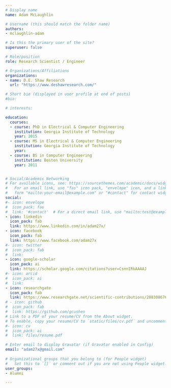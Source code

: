 ```yaml
---
# Display name
name: Adam McLaughlin

# Username (this should match the folder name)
authors:
- mclaughlin-adam

# Is this the primary user of the site?
superuser: false

# Role/position
role: Research Scientist / Engineer

# Organizations/Affiliations
organizations:
- name: D.E. Shaw Research
  url: "https://www.deshawresearch.com/"

# Short bio (displayed in user profile at end of posts)
#bio: 

# interests:

education:
  courses:
  - course: PhD in Electrical & Computer Engineering
    institution: Georgia Institute of Technology
    year: 2015
  - course: MS in Electrical & Computer Engineering
    institution: Georgia Institute of Technology
    year: 
  - course: BS in Computer Engineering
    institution: Boston University
    year: 2011


# Social/Academic Networking
# For available icons, see: https://sourcethemes.com/academic/docs/widgets/#icons
#   For an email link, use "fas" icon pack, "envelope" icon, and a link in the
#   form "mailto:your-email@example.com" or "#contact" for contact widget.
social:
#- icon: envelope
#  icon_pack: fas
#  link: '#contact'  # For a direct email link, use "mailto:test@example.org".
- icon: linkedin
  icon_pack: fab
  link: https://www.linkedin.com/in/adam27x/
- icon: facebook
  icon_pack: fab
  link: https://www.facebook.com/adam27x
#- icon: twitter
#  icon_pack: fab
#  link: 
- icon: google-scholar
  icon_pack: ai
  link: https://scholar.google.com/citations?user=CsnnIRkAAAAJ
#- icon: orcid
#  icon_pack: ai
#  link: 
- icon: researchgate
  icon_pack: fab
  link: https://www.researchgate.net/scientific-contributions/2083086762_Adam_McLaughlin
# - icon: github
#  icon_pack: fab
#  link: https://github.com/gcushen
# Link to a PDF of your resume/CV from the About widget.
# To enable, copy your resume/CV to `static/files/cv.pdf` and uncomment the lines below.  
#- icon: cv
#  icon_pack: ai
#  link: files/resume.pdf

# Enter email to display Gravatar (if Gravatar enabled in Config)
email: "adam27x@gmail.com"
  
# Organizational groups that you belong to (for People widget)
#   Set this to `[]` or comment out if you are not using People widget.  
user_groups:
- Alumni

---
```


